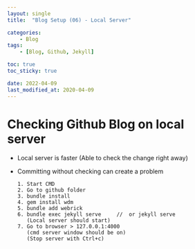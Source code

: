 ```yaml
---
layout: single
title:  "Blog Setup (06) - Local Server"

categories:
    - Blog
tags:
    - [Blog, Github, Jekyll]

toc: true
toc_sticky: true

date: 2022-04-09
last_modified_at: 2020-04-09
---
```



# Checking Github Blog on local server
- Local server is faster (Able to check the change right away)
- Committing without checking can create a problem

    ```
    1. Start CMD
    2. Go to github folder
    3. bundle install
    4. gem install wdm
    5. bundle add webrick
    6. bundle exec jekyll serve     //  or jekyll serve
       (Local server should start)
    7. Go to browser > 127.0.0.1:4000
       (cmd server window should be on)
       (Stop server with Ctrl+c)
    ```
